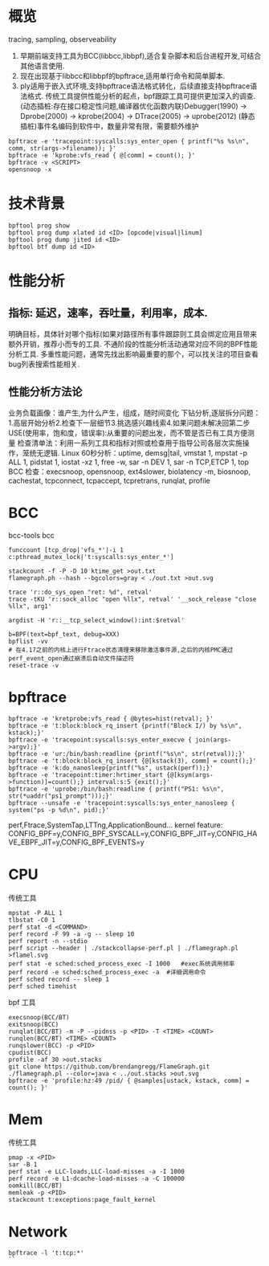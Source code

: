 # 概览
tracing, sampling, observeability
1. 早期前端支持工具为BCC(libbcc,libbpf),适合复杂脚本和后台进程开发,可结合其他语言使用.
2. 现在出现基于libbcc和libbpf的bpftrace,适用单行命令和简单脚本.
3. ply适用于嵌入式环境,支持bpftrace语法格式转化，后续直接支持bpftrace语法格式.
传统工具提供性能分析的起点，bpf跟踪工具可提供更加深入的调查.
(动态插桩:存在接口稳定性问题,编译器优化函数内联)Debugger(1990) -> Dprobe(2000) -> kprobe(2004) -> DTrace(2005) -> uprobe(2012)
(静态插桩)事件名编码到软件中，数量非常有限，需要额外维护
```
bpftrace -e 'tracepoint:syscalls:sys_enter_open { printf("%s %s\n", comm, str(args->filename)); }'
bpftrace -e 'kprobe:vfs_read { @[comm] = count(); }'
bpftrace -v <SCRIPT>
opensnoop -x
```

# 技术背景
```
bpftool prog show
bpftool prog dump xlated id <ID> [opcode|visual|linum]
bpftool prog dump jited id <ID> 
bpftool btf dump id <ID> 
```

# 性能分析
## 指标: 延迟，速率，吞吐量，利用率，成本.
明确目标，具体针对哪个指标(如果对路径所有事件跟踪则工具会绑定应用且带来额外开销，推荐小而专的工具.
不通阶段的性能分析活动通常对应不同的BPF性能分析工具.
多重性能问题，通常先找出影响最重要的那个，可以找关注的项目查看bug列表搜索性能相关.
## 性能分析方法论
业务负载画像：谁产生,为什么产生，组成，随时间变化
下钻分析,逐层拆分问题：1.高层开始分析2.检查下一层细节3.挑选感兴趣线索4.如果问题未解决回第二步
USE(使用率，饱和度，错误率):从重要的问题出发，而不管是否已有工具方便测量
检查清单法：利用一系列工具和指标对照或检查用于指导公司各层次实施操作，笼统无逻辑.
Linux 60秒分析：uptime, demsg|tail, vmstat 1, mpstat -p ALL 1, pidstat 1, iostat -xz 1, free -w, sar -n DEV 1, sar -n TCP,ETCP 1, top
BCC 检查：execsnoop, opensnoop, ext4slower, biolatency -m, biosnoop, cachestat, tcpconnect, tcpaccept, tcpretrans, runqlat, profile

# BCC
bcc-tools bcc
```
funccount [tcp_drop|'vfs_*'|-i 1 c:pthread_mutex_lock|'t:syscalls:sys_enter_*']

stackcount -f -P -D 10 ktime_get >out.txt
flamegraph.ph --hash --bgcolors=gray < ./out.txt >out.svg

trace 'r::do_sys_open "ret: %d", retval'
trace -tKU 'r::sock_alloc "open %llx", retval' '__sock_release "close %llx", arg1'

argdist -H 'r::__tcp_select_window():int:$retval'

b=BPF(text=bpf_text, debug=XXX)
bpflist -vv
# 在4.17之前的内核上进行Ftrace状态清理来移除激活事件源,之后的内核PMC通过perf_event_open通过崩溃后自动文件描述符
reset-trace -v
```

# bpftrace
```
bpftrace -e 'kretprobe:vfs_read { @bytes=hist(retval); }'
bpftrace -e 't:block:block_rq_insert {printf("Block I/) by %s\n", kstack);}'
bpftrace -e 'tracepoint:syscalls:sys_enter_execve { join(args->argv);}'
bpftrace -e 'ur:/bin/bash:readline {printf("%s\n", str(retval));}'
bpftrace -e 't:block:block_rq_insert {@[kstack(3), comm] = count();}'
bpftrace -e 'k:do_nanosleep{printf("%s", ustack(perf));}'
bpftrace -e 'tracepoint:timer:hrtimer_start {@[ksym(args->function)]=count();} interval:s:5 {exit();}'
bpftrace -e 'uprobe:/bin/bash:readline { printf("PS1: %s\n", str(*uaddr("ps1_prompt")));}'
bpftrace --unsafe -e 'tracepoint:syscalls:sys_enter_nanosleep { system("ps -p %d\n", pid);}'
```
perf,Ftrace,SystemTap,LTTng,ApplicationBound...
kernel feature: CONFIG_BPF=y,CONFIG_BPF_SYSCALL=y,CONFIG_BPF_JIT=y,CONFIG_HAVE_EBPF_JIT=y,CONFIG_BPF_EVENTS=y

# CPU
传统工具
```
mpstat -P ALL 1
tlbstat -C0 1
perf stat -d <COMMAND>
perf record -F 99 -a -g -- sleep 10
perf report -n --stdio
perf script --header | ./stackcollapse-perf.pl | ./flamegraph.pl >flamel.svg
perf stat -e sched:sched_process_exec -I 1000	#exec系统调用频率
perf record -e sched:sched_process_exec -a	#详细调用命令
perf sched record -- sleep 1
perf sched timehist
```
bpf 工具
```
execsnoop(BCC/BT)
exitsnoop(BCC)
runqlat(BCC/BT) -m -P --pidnss -p <PID> -T <TIME> <COUNT>
runqlen(BCC/BT) <TIME> <COUNT>
runqslower(BCC) -p <PID>
cpudist(BCC)
profile -af 30 >out.stacks
git clone https://github.com/brendangregg/FlameGraph.git
./flamegraph.pl --color=java < ../out.stacks >out.svg
bpftrace -e 'profile:hz:49 /pid/ { @samples[ustack, kstack, comm] = count(); }'
```

# Mem
传统工具
```
pmap -x <PID>
sar -B 1
perf stat -e LLC-loads,LLC-load-misses -a -I 1000
perf record -e L1-dcache-load-misses -a -C 100000
oomkill(BCC/BT)
memleak -p <PID>
stackcount t:exceptions:page_fault_kernel
```

# Network
```
bpftrace -l 't:tcp:*'
``
